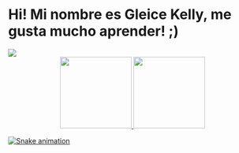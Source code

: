 # Hi! Mi nombre es Gleice Kelly, me gusta mucho aprender! ;)
<div> 
 <a href="https://www.linkedin.com/in/anael-ayrom-afonso-rodrigues-9a175b119/" target="_blank"><img src="https://img.shields.io/badge/-LinkedIn-%230077B5?style=for-the-badge&logo=linkedin&logoColor=white" target="_blank"></a> 
</div>
<div align="center">
<a href="https://github.com/eice2022">
<img height="145em" src="https://github-readme-stats.vercel.app/api?username=eice2022&show_icons=true&theme=radical&include_all_commits=true&count_private=true"/>
<img height="145em" src="https://github-readme-stats.vercel.app/api/top-langs/?username=eice2022&layout=compact&langs_count=7&theme=radical"/>
</div>
  
  
  <div>  
 
 
![Snake animation](https://github.com/eice2022/eice2022/blob/output/github-contribution-grid-snake.svg)
  </div>
